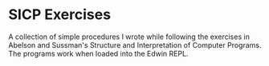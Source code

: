 # SICP Exercises

A collection of simple procedures I wrote while following the exercises in Abelson and Sussman's Structure and Interpretation of Computer Programs. The programs work when loaded into the Edwin REPL.
